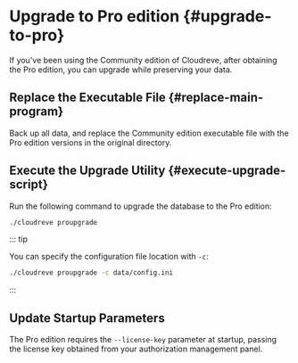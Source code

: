 # Upgrade to Pro edition {#upgrade-to-pro}

If you've been using the Community edition of Cloudreve, after obtaining the Pro edition, you can upgrade while preserving your data.

## Replace the Executable File {#replace-main-program}

Back up all data, and replace the Community edition executable file with the Pro edition versions in the original directory.

## Execute the Upgrade Utility {#execute-upgrade-script}

Run the following command to upgrade the database to the Pro edition:

```bash
./cloudreve proupgrade
```

::: tip

You can specify the configuration file location with `-c`:

```bash
./cloudreve proupgrade -c data/config.ini
```

:::

## Update Startup Parameters

The Pro edition requires the `--license-key` parameter at startup, passing the license key obtained from your authorization management panel.
